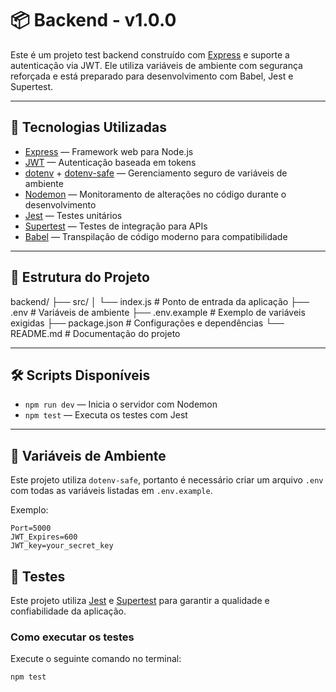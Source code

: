 # 📦 Backend - v1.0.0

Este é um projeto test backend construído com [Express](https://expressjs.com/) e suporte a autenticação via JWT. Ele utiliza variáveis de ambiente com segurança reforçada e está preparado para desenvolvimento com Babel, Jest e Supertest.

---

## 🚀 Tecnologias Utilizadas

- [Express](https://expressjs.com/) — Framework web para Node.js
- [JWT](https://jwt.io/) — Autenticação baseada em tokens
- [dotenv](https://github.com/motdotla/dotenv) + [dotenv-safe](https://github.com/rolodato/dotenv-safe) — Gerenciamento seguro de variáveis de ambiente
- [Nodemon](https://nodemon.io/) — Monitoramento de alterações no código durante o desenvolvimento
- [Jest](https://jestjs.io/) — Testes unitários
- [Supertest](https://github.com/visionmedia/supertest) — Testes de integração para APIs
- [Babel](https://babeljs.io/) — Transpilação de código moderno para compatibilidade

---

## 📁 Estrutura do Projeto

backend/
├── src/ 
│ └── index.js # Ponto de entrada da aplicação 
├── .env # Variáveis de ambiente 
├── .env.example # Exemplo de variáveis exigidas 
├── package.json # Configurações e dependências 
└── README.md # Documentação do projeto


---

## 🛠️ Scripts Disponíveis

- `npm run dev` — Inicia o servidor com Nodemon
- `npm test` — Executa os testes com Jest

---

## 🔐 Variáveis de Ambiente

Este projeto utiliza `dotenv-safe`, portanto é necessário criar um arquivo `.env` com todas as variáveis listadas em `.env.example`.

Exemplo:

```env
Port=5000
JWT_Expires=600
JWT_key=your_secret_key
````

## 🧪 Testes

Este projeto utiliza [Jest](https://jestjs.io/) e [Supertest](https://github.com/visionmedia/supertest) para garantir a qualidade e confiabilidade da aplicação.

### Como executar os testes

Execute o seguinte comando no terminal:

```bash
npm test
